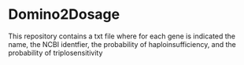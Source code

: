 # Domino2Dosage
This repository contains a txt file where for each gene is indicated the name, the NCBI identfier, the probability of haploinsufficiency, and the probability of triplosensitivity 
